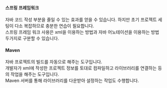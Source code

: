 #### 스프링 프레임워크   
자바 코드 작성 부분을 줄일 수 있는 효과를 얻을 수 있습니다. 하지만 초기 프로젝트 세팅이 다소 복잡하므로 충분한 연습이 필요합니다.    
스프링 프레임 워크 사용은 xml을 이용하는 방법과 자바 어노테이션을 이용하는 방법 두가지로 구분할 수 있습니다.   
   
#### Maven   
자바 프로젝트의 빌드를 자동으로 해주는 도구입니다.     
개발자가 xml에 작성한 프로젝트 정보를 토대로 컴파일하고 라이브러리를 연결하는 등의 작업을 해주는 도구입니다.   
Maven 서버를 통해 라이브러리를 다운받아 설정하는 작업도 수행합니다.   
